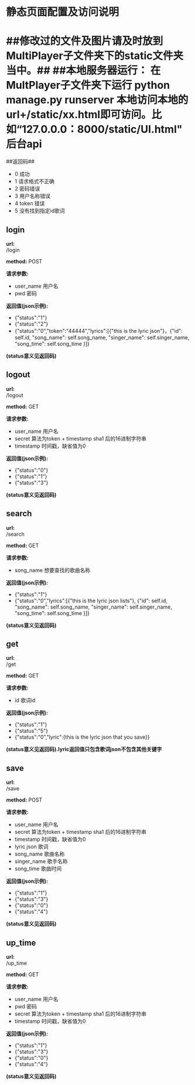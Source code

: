 静态页面配置及访问说明
===================
##修改过的文件及图片请及时放到MultiPlayer子文件夹下的static文件夹当中。##
##本地服务器运行： 在MultPlayer子文件夹下运行 python manage.py runserver 本地访问本地的url+/static/xx.html即可访问。比如“127.0.0.0：8000/static/UI.html"
后台api
===========
##返回码##

* 0         成功
* 1         请求格式不正确
* 2         密码错误
* 3         用户名称错误
* 4         token 错误
* 5         没有找到指定id歌词

login
------------
**url:**      
  /login

**method:**
  POST

**请求参数:**

* user_name  用户名
* pwd        密码

**返回值(json示例):**

* {"status":"1"}
* {"status":"2"}
* {"status":"0","token":"44444","lyrics":[{"this is the lyric json"}，{"id": self.id,
                 "song_name": self.song_name,
                 "singer_name": self.singer_name,
                 "song_time": self.song_time
            }]}

**(status意义见返回码)**

logout
------------
**url:**      
  /logout

**method:**
  GET

**请求参数:**

* user_name  用户名
* secret  算法为token + timestamp sha1 后的16进制字符串
* timestamp 时间戳，缺省值为0

**返回值(json示例):**

* {"status":"0"}
* {"status":"1"}
* {"status":"3"}

**(status意义见返回码)**

search
------------
**url:**      
  /search

**method:**
  GET

**请求参数:**

* song_name 想要查找的歌曲名称

**返回值(json示例):**

* {"status":"1"}
* {"status":"0","lyrics":[{"this is the lyric json lists"}, {"id": self.id,
                 "song_name": self.song_name,
                 "singer_name": self.singer_name,
                 "song_time": self.song_time
            }]}

**(status意义见返回码)**

  
get
------------
**url:**      
  /get

**method:**
  GET

**请求参数:**

* id  歌词id

**返回值(json示例):**

* {"status":"1"}
* {"status":"5"}
* {"status":"0","lyric":{this is the lyric json that you save}}

**(status意义见返回码).lyric返回值只包含歌词json不包含其他关键字**  

save
------------
**url:**      
  /save

**method:**
  POST

**请求参数:**

* user_name  用户名
* secret  算法为token + timestamp sha1 后的16进制字符串
* timestamp 时间戳，缺省值为0
* lyric json 歌词
* song_name 歌曲名称
* singer_name 歌手名称
* song_time 歌曲时间

**返回值(json示例):**

* {"status":"1"}
* {"status":"3"}
* {"status":"0"}
* {"status":"4"}

**(status意义见返回码)**  

    
up_time
------------
**url:**      
  /up_time

**method:**
  GET

**请求参数:**

* user_name  用户名
* pwd        密码
* secret  算法为token + timestamp sha1 后的16进制字符串
* timestamp 时间戳，缺省值为0

**返回值(json示例):**

* {"status":"1"}
* {"status":"3"}
* {"status":"0"}
* {"status":"4"}

**(status意义见返回码)**
